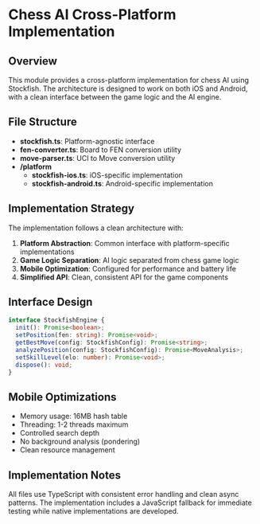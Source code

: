 # Chess AI Cross-Platform Implementation

## Overview

This module provides a cross-platform implementation for chess AI using Stockfish. The architecture is designed to work on both iOS and Android, with a clean interface between the game logic and the AI engine.

## File Structure

- **stockfish.ts**: Platform-agnostic interface
- **fen-converter.ts**: Board to FEN conversion utility
- **move-parser.ts**: UCI to Move conversion utility
- **/platform**
  - **stockfish-ios.ts**: iOS-specific implementation
  - **stockfish-android.ts**: Android-specific implementation

## Implementation Strategy

The implementation follows a clean architecture with:

1. **Platform Abstraction**: Common interface with platform-specific implementations
2. **Game Logic Separation**: AI logic separated from chess game logic
3. **Mobile Optimization**: Configured for performance and battery life
4. **Simplified API**: Clean, consistent API for the game components

## Interface Design

```typescript
interface StockfishEngine {
  init(): Promise<boolean>;
  setPosition(fen: string): Promise<void>;
  getBestMove(config: StockfishConfig): Promise<string>;
  analyzePosition(config: StockfishConfig): Promise<MoveAnalysis>;
  setSkillLevel(elo: number): Promise<void>;
  dispose(): void;
}
```

## Mobile Optimizations

- Memory usage: 16MB hash table
- Threading: 1-2 threads maximum
- Controlled search depth
- No background analysis (pondering)
- Clean resource management

## Implementation Notes

All files use TypeScript with consistent error handling and clean async patterns. The implementation includes a JavaScript fallback for immediate testing while native implementations are developed.
